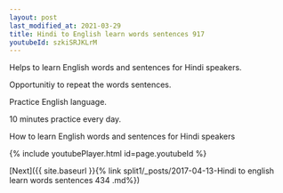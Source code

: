 ```yaml
---
layout: post
last_modified_at: 2021-03-29
title: Hindi to English learn words sentences 917 
youtubeId: szkiSRJKLrM
---
```

 
 
Helps to learn English words and sentences for Hindi speakers.

Opportunitiy to repeat the words sentences. 

Practice English language. 
 
10 minutes practice every day. 
 
How to learn English words and sentences for Hindi speakers 
 
{% include youtubePlayer.html id=page.youtubeId %}
 
 
[Next]({{ site.baseurl }}{% link  split1/_posts/2017-04-13-Hindi to english learn words sentences 434 .md%})
 
